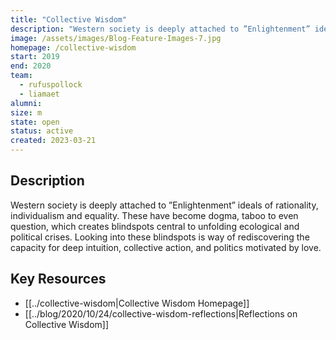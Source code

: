 ```yaml
---
title: "Collective Wisdom"
description: "Western society is deeply attached to ”Enlightenment” ideals of rationality, individualism and equality."
image: /assets/images/Blog-Feature-Images-7.jpg
homepage: /collective-wisdom
start: 2019
end: 2020
team:
  - rufuspollock
  - liamaet
alumni:
size: m
state: open
status: active
created: 2023-03-21
---
```


## Description

Western society is deeply attached to ”Enlightenment” ideals of rationality, individualism and equality. These have become dogma, taboo to even question, which creates blindspots central to unfolding ecological and political crises. Looking into these blindspots is way of rediscovering the capacity for deep intuition, collective action, and politics motivated by love.

## Key Resources

- [[../collective-wisdom|Collective Wisdom Homepage]]
- [[../blog/2020/10/24/collective-wisdom-reflections|Reflections on Collective Wisdom]]